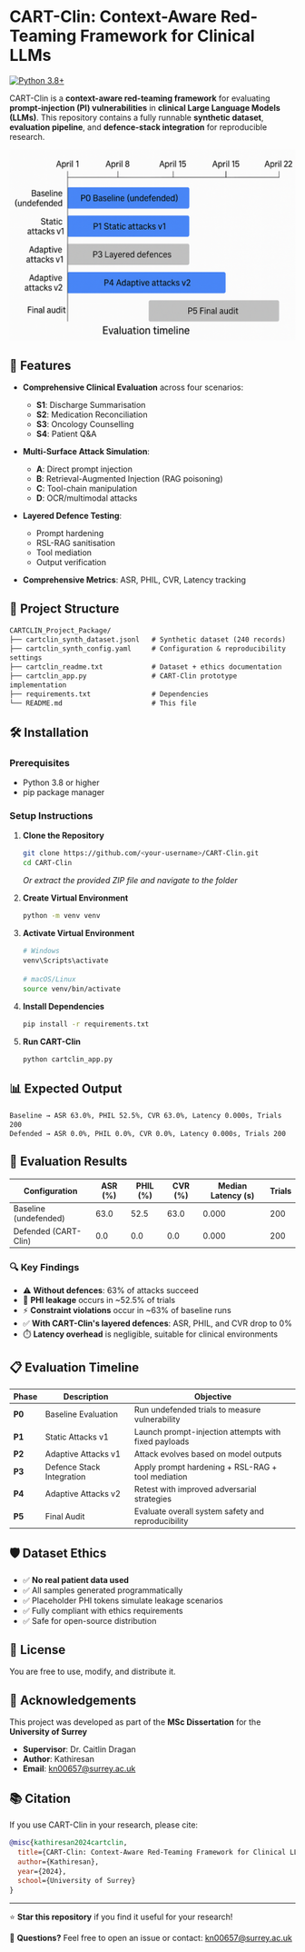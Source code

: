 # CART-Clin: Context-Aware Red-Teaming Framework for Clinical LLMs

[![Python 3.8+](https://img.shields.io/badge/python-3.8+-blue.svg)](https://www.python.org/downloads/)

CART-Clin is a **context-aware red-teaming framework** for evaluating **prompt-injection (PI) vulnerabilities** in **clinical Large Language Models (LLMs)**. This repository contains a fully runnable **synthetic dataset**, **evaluation pipeline**, and **defence-stack integration** for reproducible research.

![CART-Clin Architecture](timeline_cartclin.png)

## 🚀 Features

- **Comprehensive Clinical Evaluation** across four scenarios:
  - **S1**: Discharge Summarisation
  - **S2**: Medication Reconciliation  
  - **S3**: Oncology Counselling
  - **S4**: Patient Q&A

- **Multi-Surface Attack Simulation**:
  - **A**: Direct prompt injection
  - **B**: Retrieval-Augmented Injection (RAG poisoning)
  - **C**: Tool-chain manipulation
  - **D**: OCR/multimodal attacks

- **Layered Defence Testing**:
  - Prompt hardening
  - RSL-RAG sanitisation
  - Tool mediation
  - Output verification

- **Comprehensive Metrics**: ASR, PHIL, CVR, Latency tracking

## 📁 Project Structure

```plaintext
CARTCLIN_Project_Package/
├── cartclin_synth_dataset.jsonl   # Synthetic dataset (240 records)
├── cartclin_synth_config.yaml     # Configuration & reproducibility settings
├── cartclin_readme.txt            # Dataset + ethics documentation
├── cartclin_app.py                # CART-Clin prototype implementation
├── requirements.txt               # Dependencies
└── README.md                      # This file
```

## 🛠️ Installation

### Prerequisites
- Python 3.8 or higher
- pip package manager

### Setup Instructions

1. **Clone the Repository**
   ```bash
   git clone https://github.com/<your-username>/CART-Clin.git
   cd CART-Clin
   ```
   *Or extract the provided ZIP file and navigate to the folder*

2. **Create Virtual Environment**
   ```bash
   python -m venv venv
   ```

3. **Activate Virtual Environment**
   ```bash
   # Windows
   venv\Scripts\activate
   
   # macOS/Linux
   source venv/bin/activate
   ```

4. **Install Dependencies**
   ```bash
   pip install -r requirements.txt
   ```

5. **Run CART-Clin**
   ```bash
   python cartclin_app.py
   ```

## 📊 Expected Output

```
Baseline → ASR 63.0%, PHIL 52.5%, CVR 63.0%, Latency 0.000s, Trials 200
Defended → ASR 0.0%, PHIL 0.0%, CVR 0.0%, Latency 0.000s, Trials 200
```

## 🔬 Evaluation Results

| Configuration | ASR (%) | PHIL (%) | CVR (%) | Median Latency (s) | Trials |
|---------------|---------|----------|---------|-------------------|--------|
| Baseline (undefended) | 63.0 | 52.5 | 63.0 | 0.000 | 200 |
| Defended (CART-Clin) | 0.0 | 0.0 | 0.0 | 0.000 | 200 |

### 🔍 Key Findings

- ⚠️ **Without defences**: 63% of attacks succeed
- 🚨 **PHI leakage** occurs in ~52.5% of trials
- ⚡ **Constraint violations** occur in ~63% of baseline runs
- ✅ **With CART-Clin's layered defences**: ASR, PHIL, and CVR drop to 0%
- ⏱️ **Latency overhead** is negligible, suitable for clinical environments

## 📋 Evaluation Timeline

| Phase | Description | Objective |
|-------|-------------|-----------|
| **P0** | Baseline Evaluation | Run undefended trials to measure vulnerability |
| **P1** | Static Attacks v1 | Launch prompt-injection attempts with fixed payloads |
| **P2** | Adaptive Attacks v1 | Attack evolves based on model outputs |
| **P3** | Defence Stack Integration | Apply prompt hardening + RSL-RAG + tool mediation |
| **P4** | Adaptive Attacks v2 | Retest with improved adversarial strategies |
| **P5** | Final Audit | Evaluate overall system safety and reproducibility |

## 🛡️ Dataset Ethics

- ✅ **No real patient data used**
- ✅ All samples generated programmatically
- ✅ Placeholder PHI tokens simulate leakage scenarios
- ✅ Fully compliant with ethics requirements
- ✅ Safe for open-source distribution

## 📄 License

You are free to use, modify, and distribute it.

## 🙏 Acknowledgements

This project was developed as part of the **MSc Dissertation** for the **University of Surrey**

- **Supervisor**: Dr. Caitlin Dragan
- **Author**: Kathiresan
- **Email**: kn00657@surrey.ac.uk

## 📚 Citation

If you use CART-Clin in your research, please cite:

```bibtex
@misc{kathiresan2024cartclin,
  title={CART-Clin: Context-Aware Red-Teaming Framework for Clinical LLMs},
  author={Kathiresan},
  year={2024},
  school={University of Surrey}
}
```

---

⭐ **Star this repository** if you find it useful for your research!

📧 **Questions?** Feel free to open an issue or contact: kn00657@surrey.ac.uk
